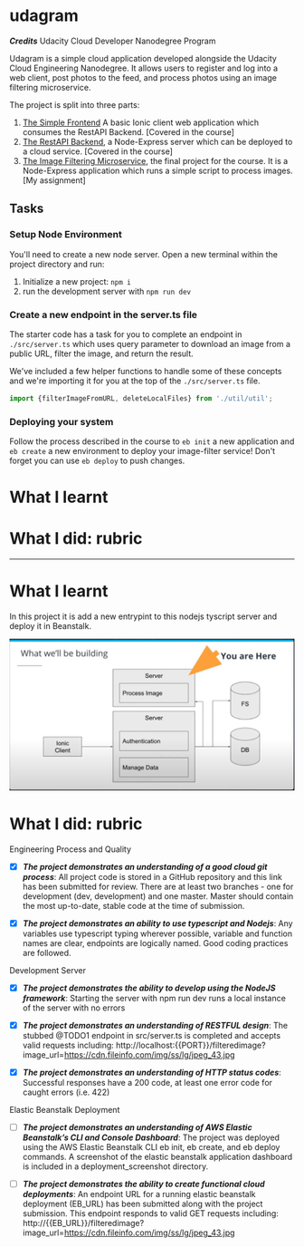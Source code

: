 # udagram

***Credits***
Udacity Cloud Developer Nanodegree Program

Udagram is a simple cloud application developed alongside the Udacity Cloud Engineering Nanodegree. It allows users to register and log into a web client, post photos to the feed, and process photos using an image filtering microservice.

The project is split into three parts:
1. [The Simple Frontend](https://github.com/udacity/cloud-developer/tree/master/course-02/exercises/udacity-c2-frontend)
A basic Ionic client web application which consumes the RestAPI Backend. [Covered in the course]
2. [The RestAPI Backend](https://github.com/udacity/cloud-developer/tree/master/course-02/exercises/udacity-c2-restapi), a Node-Express server which can be deployed to a cloud service. [Covered in the course]
3. [The Image Filtering Microservice](https://github.com/udacity/cloud-developer/tree/master/course-02/project/image-filter-starter-code), the final project for the course. It is a Node-Express application which runs a simple script to process images. [My assignment]

## Tasks

### Setup Node Environment

You'll need to create a new node server. Open a new terminal within the project directory and run:

1. Initialize a new project: `npm i`
2. run the development server with `npm run dev`

### Create a new endpoint in the server.ts file

The starter code has a task for you to complete an endpoint in `./src/server.ts` which uses query parameter to download an image from a public URL, filter the image, and return the result.

We've included a few helper functions to handle some of these concepts and we're importing it for you at the top of the `./src/server.ts`  file.

```typescript
import {filterImageFromURL, deleteLocalFiles} from './util/util';
```

### Deploying your system

Follow the process described in the course to `eb init` a new application and `eb create` a new environment to deploy your image-filter service! Don't forget you can use `eb deploy` to push changes.

# What I learnt 

# What I did: rubric

-------------

# What I learnt 

In this project it is add a new entrypint to this nodejs tyscript server and deploy it in Beanstalk.

![Arquitecture](https://github.com/mblazleon/udagram/blob/master/arq.png)

# What I did: rubric

Engineering Process and Quality

- [x] ***The project demonstrates an understanding of a good cloud git process***: All project code is stored in a GitHub repository and this link has been submitted for review. There are at least two branches - one for development (dev, development) and one master. Master should contain the most up-to-date, stable code at the time of submission.

- [x] ***The project demonstrates an ability to use typescript and Nodejs***: Any variables use typescript typing wherever possible, variable and function names are clear, endpoints are logically named. Good coding practices are followed.

Development Server

- [x] ***The project demonstrates the ability to develop using the NodeJS framework***: Starting the server with npm run dev runs a local instance of the server with no errors

- [x] ***The project demonstrates an understanding of RESTFUL design***: The stubbed @TODO1 endpoint in src/server.ts is completed and accepts valid requests including:
http://localhost:{{PORT}}/filteredimage?image_url=https://cdn.fileinfo.com/img/ss/lg/jpeg_43.jpg

- [x] ***The project demonstrates an understanding of HTTP status codes***: Successful responses have a 200 code, at least one error code for caught errors (i.e. 422)

Elastic Beanstalk Deployment

- [ ] ***The project demonstrates an understanding of AWS Elastic Beanstalk’s CLI and Console Dashboard***: The project was deployed using the AWS Elastic Beanstalk CLI eb init, eb create, and eb deploy commands. A screenshot of the elastic beanstalk application dashboard is included in a deployment_screenshot directory.

- [ ] ***The project demonstrates the ability to create functional cloud deployments***: An endpoint URL for a running elastic beanstalk deployment (EB_URL) has been submitted along with the project submission. This endpoint responds to valid GET requests including:
http://{{EB_URL}}/filteredimage?image_url=https://cdn.fileinfo.com/img/ss/lg/jpeg_43.jpg

